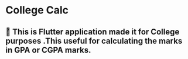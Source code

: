 # College Calc

## 👋 This is Flutter application made it for College purposes .This useful for calculating the marks in GPA or CGPA marks. 


